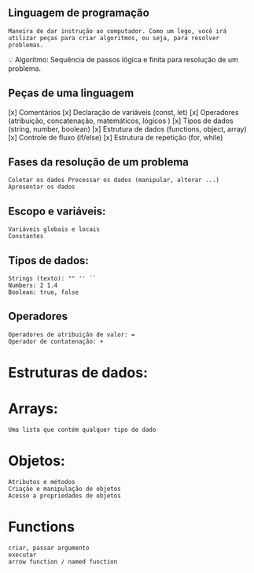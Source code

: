 ## Linguagem de programação
    Maneira de dar instrução ao computador. Como um lego, você irá utilizar peças para criar algoritmos, ou seja, para resolver problemas.

💡 Algoritmo: Sequência de passos lógica e finita para resolução de um problema.

## Peças de uma linguagem
[x] Comentários
[x] Declaração de variáveis (const, let)
[x] Operadores (atribuição, concatenação, matemáticos, lógicos )
[x] Tipos de dados (string, number, boolean)
[x] Estrutura de dados (functions, object, array)
[x] Controle de fluxo (if/else)
[x] Estrutura de repetição (for, while)
## Fases da resolução de um problema

    Coletar os dados Processar os dados (manipular, alterar ...) Apresentar os dados

## Escopo e variáveis:

    Variáveis globais e locais
    Constantes
## Tipos de dados:
    Strings (texto): "" '' ``
    Numbers: 2 1.4
    Boolean: true, false
## Operadores
    Operadores de atribuição de valor: =
    Operador de contatenação: +
# Estruturas de dados:
# Arrays:
    Uma lista que contém qualquer tipo de dado
# Objetos:
    Atributos e métodos
    Criação e manipulação de objetos
    Acesso a propriedades de objetos
# Functions
    criar, passar argumento
    executar
    arrow function / named function